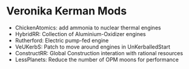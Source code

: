Veronika Kerman Mods
=========

* ChickenAtomics: add ammonia to nuclear thermal engines
* HybridRR: Collection of Aluminium-Oxidizer engines
* Rutherford: Electric pump-fed engine
* VeUKerbS: Patch to move around engines in UnKerballedStart
* ConstructRR: Global Construction interation with rational resources
* LessPlanets: Reduce the number of OPM moons for performance
